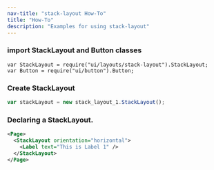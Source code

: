 ```yaml
---
nav-title: "stack-layout How-To"
title: "How-To"
description: "Examples for using stack-layout"
---
```

### import StackLayout and Button classes
```
var StackLayout = require("ui/layouts/stack-layout").StackLayout;
var Button = require("ui/button").Button;
```
### Create StackLayout
``` JavaScript        
var stackLayout = new stack_layout_1.StackLayout();
 ```
### Declaring a StackLayout.
``` XML
<Page>
  <StackLayout orientation="horizontal">
    <Label text="This is Label 1" />
  </StackLayout>
</Page>
```
